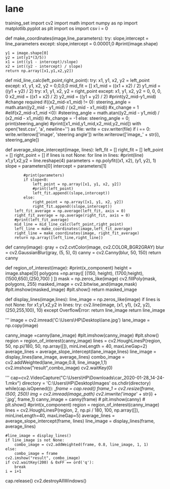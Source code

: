 # lane
training_set
import cv2
import math
import numpy as np
import matplotlib.pyplot as plt
import os
import csv
i = 0

def make_coordinates(image,line_parameters):
    try:
        slope,intercept = line_parameters
    except:
        slope,intercept = 0.00001,0
    #print(image.shape)

    y1 = image.shape[0]
    y2 = int(y1*(3/5))
    x1 = int((y1 - intercept)/slope)
    x2 = int((y2 - intercept) / slope)
    return np.array([x1,y1,x2,y2])

def mid_line_calc(left_point,right_point):
    try:
        x1, y1, x2, y2 = left_point
    except:
        x1, y1, x2, y2 = 0,0,0,0
    mid_fit = []
    x1_mid = ((x1 + x2) / 2)
    y1_mid = ((y1 + y2) / 2)
    try:
        x1, y1, x2, y2 = right_point
    except:
        x1, y1, x2, y2 = 0, 0, 0, 0
    x2_mid = ((x1 + x2) / 2)
    y2_mid = ((y1 + y2) / 2)
    #print(y2_mid-y1_mid)
    #change required
    if((x2_mid-x1_mid) !=  0):
        steering_angle = math.atan((y2_mid - y1_mid) / (x2_mid - x1_mid))
        #x_change = 1
    #elif(x2_mid-x1_mid <0):
        #steering_angle = math.atan((y2_mid - y1_mid) / (x2_mid - x1_mid))
        #x_change = -1
    else:
        steering_angle = 0;
    print(steering_angle)
    #print([x1_mid,y1_mid,x2_mid,y2_mid])
    with open('test.csv', 'a', newline='') as file:
        write = csv.writer(file)
        if i == 0:
            write.writerow(['image', 'steering angle'])
        write.writerow(['image_' + str(i), steering_angle])


def average_slope_intercept(image, lines):
    left_fit = []
    right_fit = []
    left_point = []
    right_point = []
    if lines is not None:
        for line in lines:
            #print(line)
            x1,y1,x2,y2 = line.reshape(4)
            parameters = np.polyfit((x1, x2), (y1, y2), 1)
            slope = parameters[0]
            intercept = parameters[1]

            #print(parameters)
            if slope<0:
                left_point = np.array([x1, y1, x2, y2])
                #print(left_point)
                left_fit.append((slope,intercept))
            else:
                right_point = np.array([x1, y1, x2, y2])
                right_fit.append((slope,intercept))
        left_fit_average = np.average(left_fit, axis = 0)
        right_fit_average = np.average(right_fit, axis = 0)
        #print(left_fit_average)
        mid_line = mid_line_calc(left_point,right_point)
        left_line = make_coordinates(image,left_fit_average)
        right_line = make_coordinates(image, right_fit_average)
        return np.array([left_line,right_line])


def canny(image):
    gray = cv2.cvtColor(image, cv2.COLOR_BGR2GRAY)
    blur = cv2.GaussianBlur(gray, (5, 5), 0)
    canny = cv2.Canny(blur, 50, 150)
    return canny

def region_of_interest(image):
    #print(x_component)
    height = image.shape[0]
    polygons =np.array([
        [(150, height), (1700,height), (1500,650),(250,700) ]
                       ])
    mask = np.zeros_like(image)
    cv2.fillPoly(mask, polygons, 255)
    masked_image = cv2.bitwise_and(image,mask)
    #plt.imshow(masked_image)
    #plt.show()
    return masked_image


def display_lines(image,lines):
    line_image = np.zeros_like(image)
    if lines is not None:
        for x1,y1,x2,y2  in lines:
            try:
                cv2.line(image, (x1, y1), (x2, y2), (250,255,100), 10)
            except OverflowError:
                return line_image
        return line_image

'''
image = cv2.imread('C:\\Users\\HP\\Desktop\\lane.jpg')
lane_image = np.copy(image)

canny_image =canny(lane_image)
#plt.imshow(canny_image)
#plt.show()
region = region_of_interest(canny_image)
lines = cv2.HoughLinesP(region, 50, np.pi/180, 50, np.array([]), minLineLength = 40, maxLineGap=2)
average_lines = average_slope_intercept(lane_image,lines)
line_image = display_lines(lane_image, average_lines)
combo_image = cv2.addWeighted(lane_image,0.8, line_image,1,1)
cv2.imshow("result",combo_image)
cv2.waitKey(0)

'''
cap=cv2.VideoCapture("C:\\Users\\HP\Downloads\\car_2020-01-28_14-24-1.mkv")
directory = 'C:\\Users\\HP\\Desktop\\Images'
os.chdir(directory)
while(cap.isOpened()):
    _,frame = cap.read()
    frame_1 = cv2.resize(frame, (500, 250))
    img = cv2.imread(image_path)
    cv2.imwrite('image_' + str(i) + '.jpg', frame_1)
    canny_image = canny(frame)
    # plt.imshow(canny)
    # plt.show()
    #print(x_component)
    region = region_of_interest(canny_image)
    lines = cv2.HoughLinesP(region, 2, np.pi / 180, 100, np.array([]), minLineLength=40, maxLineGap=5)
    average_lines = average_slope_intercept(frame, lines)
    line_image = display_lines(frame, average_lines)

    #line_image = display_lines()
    if line_image is not None:
        combo_image = cv2.addWeighted(frame, 0.8, line_image, 1, 1)
    else:
        combo_image = frame
    cv2.imshow("result", combo_image)
    if cv2.waitKey(200) & 0xFF == ord('q'):
        break
    i = i+1
cap.release()
cv2.destroyAllWindows()



